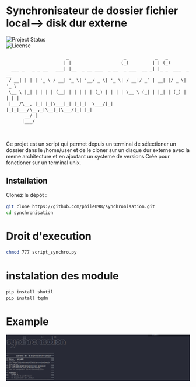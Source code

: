 # Synchronisateur de dossier fichier local--> disk dur externe 
![Project Status](https://img.shields.io/badge/status-active-brightgreen)  
![License](https://img.shields.io/badge/license-MIT-blue)


```
                       _                     _           _   _             
                      | |                   (_)         | | (_)            
  ___ _   _ _ __   ___| |__  _ __ ___  _ __  _ ___  __ _| |_ _  ___  _ __  
 / __| | | | '_ \ / __| '_ \| '__/ _ \| '_ \| / __|/ _` | __| |/ _ \| '_ \ 
 \__ \ |_| | | | | (__| | | | | | (_) | | | | \__ \ (_| | |_| | (_) | | | |
 |___/\__, |_| |_|\___|_| |_|_|  \___/|_| |_|_|___/\__,_|\__|_|\___/|_| |_|
       __/ |                                                               
      |___/                                                                

                                                    
```
Ce projet est un script qui permet depuis un terminal de sélectioner un dossier dans le /home/user et de le cloner sur un disque dur externe avec la meme architecture et en ajoutant un systeme de versions.Crée pour fonctioner sur un terminal unix.
## Installation

Clonez le dépôt :

```bash
git clone https://github.com/phile098/synchronisation.git
cd synchronisation

```
# Droit d'execution

```bash
chmod 777 script_synchro.py

```
# instalation des module

```bash
pip install shutil
pip install tqdm
```

# Example 
![Mon image](/script.png)
